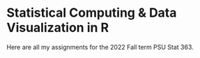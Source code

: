 # Statistical Computing & Data Visualization in R

Here are all my assignments for the 2022 Fall term PSU Stat 363.
